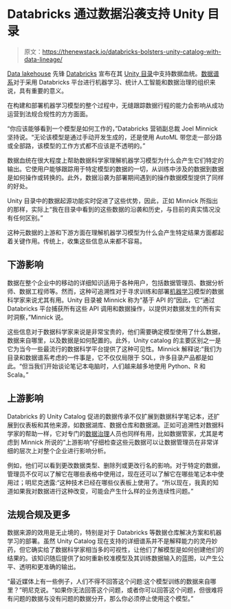 # Databricks 通过数据沿袭支持 Unity 目录

> 原文：<https://thenewstack.io/databricks-bolsters-unity-catalog-with-data-lineage/>

[Data lakehouse](https://thenewstack.io/5-ways-to-make-the-most-of-your-new-data-lakehouse/) 先锋 [Databricks](https://databricks.com/) 宣布在其 [Unity 目录](https://databricks.com/product/unity-catalog)中支持数据血统。[数据谱系](https://en.wikipedia.org/wiki/Data_lineage)对于采用 Databricks 平台进行机器学习、统计人工智能和数据治理的组织来说，具有重要的意义。

在构建和部署机器学习模型的整个过程中，无缝跟踪数据行程的能力会影响从成功运营到法规合规性的方方面面。

“你应该能够看到一个模型是如何工作的，”Databricks 营销副总裁 Joel Minnick 坚持说。“无论该模型是通过手动开发生成的，还是使用 AutoML 带您走一部分路或全部路，该模型的工作方式都不应该是不透明的。”

数据血统在很大程度上帮助数据科学家理解机器学习模型为什么会产生它们特定的输出。它使用户能够跟踪用于特定模型的数据的一切，从训练中涉及的数据到数据是如何操作或转换的。此外，数据沿袭为部署期间遇到的操作数据模型提供了同样的好处。

Unity 目录中的数据起源功能实时促进了这些优势，因此，正如 Minnick 所指出的那样，实际上“我在目录中看到的这些数据的沿袭和历史，与目前的真实情况没有任何区别。”

这种元数据的上游和下游方面在理解机器学习模型为什么会产生特定结果方面都起着关键作用。传统上，收集这些信息从来都不容易。

## **下游影响**

数据在整个企业中的移动的详细知识适用于各种用户，包括数据管理员、数据分析师、数据工程师等。然而，这种可追溯性对于寻求训练和部署[机器学习](https://blogs.gartner.com/sanjeev-mohan/2020/09/14/48/)模型的数据科学家来说尤其有用。Unity 目录被 Minnick 称为“基于 API 的”因此，它“通过 Databricks 平台捕获所有这些 API 调用和数据操作，以提供对数据发生的所有实时洞察，”Minnick 说。

这些信息对于数据科学家来说是非常宝贵的，他们需要确定模型使用了什么数据，数据来自哪里，以及数据是如何配置的。此外，Unity catalog 的主要区别之一是它为当今一些最流行的数据科学平台提供了这种可见性。Minnick 解释说:“我们为目录和数据谱系考虑的一件事是，它不仅仅局限于 SQL，许多目录产品都是如此。“但当我们开始谈论笔记本电脑时，人们越来越多地使用 Python、R 和 Scala。”

## **上游影响**

Databricks 的 Unity Catalog 促进的数据传承不仅扩展到数据科学笔记本，还扩展到仪表板和其他来源，如数据湖库、数据仓库和数据湖。正如可追溯性对数据科学家的帮助一样，它对专门的[数据治理](https://blogs.gartner.com/andrew_white/2020/08/26/stop-your-data-quality-project-and-start-your-outcome-based-data-governance-program/)人员也同样有用，比如数据管家，尤其是考虑到 Minnick 所说的“上游影响”仔细检查这些元数据可以让数据管理员在非常详细的层次上对整个企业进行影响分析。

例如，他们可以看到更改数据类型、删除列或更改行名的影响。对于特定的数据，管理员不仅可以了解它在哪些表格中使用过，现在还可以了解它在哪些笔记本中使用过；明尼克透露:“这种技术已经在哪些仪表板上使用了。“所以现在，我真的知道如果我对数据进行这种改变，可能会产生什么样的业务连续性问题。”

## **法规合规及更多**

数据来源的效用是无止境的，特别是对于 Databricks 等数据仓库解决方案和机器学习的部署。虽然 Unity Catalog 现在支持的详细谱系并不是解释能力的灵丹妙药，但它确实给了数据科学家相当多的可视性，让他们了解模型是如何创建他们的结果的。该知识随后提供了如何重新校准模型及其训练数据输入的蓝图，以产生公平、透明和更准确的输出。

“最近媒体上有一些例子，人们不得不回答这个问题:这个模型训练的数据来自哪里？”明尼克说。“如果你无法回答这个问题，或者你可以回答这个问题，但很难将有问题的数据与没有问题的数据分开，那么你必须停止使用这个模型。”

<svg xmlns:xlink="http://www.w3.org/1999/xlink" viewBox="0 0 68 31" version="1.1"><title>Group</title> <desc>Created with Sketch.</desc></svg>